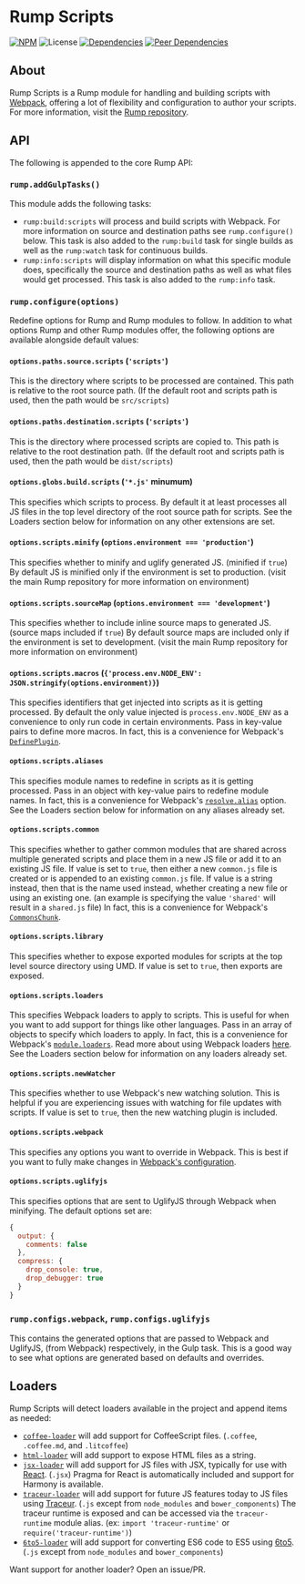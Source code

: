 # Rump Scripts
[![NPM](http://img.shields.io/npm/v/rump-scripts.svg?style=flat-square)](https://www.npmjs.org/package/rump-scripts)
![License](http://img.shields.io/npm/l/rump-scripts.svg?style=flat-square)
[![Dependencies](http://img.shields.io/david/rumps/rump-scripts.svg?style=flat-square)](https://david-dm.org/rumps/rump-scripts)
[![Peer Dependencies](http://img.shields.io/david/peer/rumps/rump-scripts.svg?style=flat-square)](https://david-dm.org/rumps/rump-scripts#info=peerDependencies)


## About
Rump Scripts is a Rump module for handling and building scripts with
[Webpack](https://webpack.github.io/), offering a lot of flexibility and
configuration to author your scripts. For more information, visit the
[Rump repository](https://github.com/rumps/rump).


## API
The following is appended to the core Rump API:

### `rump.addGulpTasks()`
This module adds the following tasks:
- `rump:build:scripts` will process and build scripts with Webpack. For more
  information on source and destination paths see `rump.configure()` below.
  This task is also added to the `rump:build` task for single builds as well as
  the `rump:watch` task for continuous builds.
- `rump:info:scripts` will display information on what this specific module
  does, specifically the source and destination paths as well as what files
  would get processed. This task is also added to the `rump:info` task.

### `rump.configure(options)`
Redefine options for Rump and Rump modules to follow. In addition to what
options Rump and other Rump modules offer, the following options are
available alongside default values:

#### `options.paths.source.scripts` (`'scripts'`)
This is the directory where scripts to be processed are contained. This path is
relative to the root source path. (If the default root and scripts path is
used, then the path would be `src/scripts`)

#### `options.paths.destination.scripts` (`'scripts'`)
This is the directory where processed scripts are copied to. This path is
relative to the root destination path. (If the default root and scripts path is
used, then the path would be `dist/scripts`)

#### `options.globs.build.scripts` (`'*.js'` minumum)
This specifies which scripts to process. By default it at least processes all
JS files in the top level directory of the root source path for scripts. See
the Loaders section below for information on any other extensions are set.

#### `options.scripts.minify` (`options.environment === 'production'`)
This specifies whether to minify and uglify generated JS. (minified if `true`)
By default JS is minified only if the environment is set to production. (visit
the main Rump repository for more information on environment)

#### `options.scripts.sourceMap` (`options.environment === 'development'`)
This specifies whether to include inline source maps to generated JS. (source
maps included if `true`) By default source maps are included only if the
environment is set to development. (visit the main Rump repository for more
information on environment)

#### `options.scripts.macros` (`{'process.env.NODE_ENV': JSON.stringify(options.environment)}`)
This specifies identifiers that get injected into scripts as it is getting
processed. By default the only value injected is `process.env.NODE_ENV` as a
convenience to only run code in certain environments. Pass in key-value pairs
to define more macros. In fact, this is a convenience for Webpack's
[`DefinePlugin`](https://webpack.github.io/docs/list-of-plugins.html#defineplugin).

#### `options.scripts.aliases`
This specifies module names to redefine in scripts as it is getting processed.
Pass in an object with key-value pairs to redefine module names. In fact, this
is a convenience for Webpack's
[`resolve.alias`](https://webpack.github.io/docs/configuration.html#resolve-alias)
option. See the Loaders section below for information on any aliases already
set.

#### `options.scripts.common`
This specifies whether to gather common modules that are shared across multiple
generated scripts and place them in a new JS file or add it to an existing JS
file. If value is set to `true`, then either a new `common.js` file is created
or is appended to an existing `common.js` file. If value is a string instead,
then that is the name used instead, whether creating a new file or using an
existing one. (an example is specifying the value `'shared'` will result in a
`shared.js` file) In fact, this is a convenience for Webpack's
[`CommonsChunk`](https://webpack.github.io/docs/list-of-plugins.html#commonschunkplugin).

#### `options.scripts.library`
This specifies whether to expose exported modules for scripts at the top level
source directory using UMD. If value is set to `true`, then exports are
exposed.

#### `options.scripts.loaders`
This specifies Webpack loaders to apply to scripts. This is useful for when you
want to add support for things like other languages. Pass in an array of
objects to specify which loaders to apply. In fact, this is a convenience for
Webpack's
[`module.loaders`](https://webpack.github.io/docs/configuration.html#module-loaders).
Read more about using Webpack loaders
[here](https://webpack.github.io/docs/using-loaders.html). See the Loaders
section below for information on any loaders already set.

#### `options.scripts.newWatcher`
This specifies whether to use Webpack's new watching solution. This is helpful
if you are experiencing issues with watching for file updates with scripts. If
value is set to `true`, then the new watching plugin is included.

#### `options.scripts.webpack`
This specifies any options you want to override in Webpack. This is best if you
want to fully make changes in
[Webpack's configuration](https://webpack.github.io/docs/configuration.html).

#### `options.scripts.uglifyjs`
This specifies options that are sent to UglifyJS through Webpack when
minifying. The default options set are:

```js
{
  output: {
    comments: false
  },
  compress: {
    drop_console: true,
    drop_debugger: true
  }
}
```

### `rump.configs.webpack`, `rump.configs.uglifyjs`
This contains the generated options that are passed to Webpack and UglifyJS,
(from Webpack) respectively, in the Gulp task. This is a good way to see what
options are generated based on defaults and overrides.


## Loaders
Rump Scripts will detect loaders available in the project and append items as
needed:

- [`coffee-loader`](https://github.com/webpack/coffee-loader) will add support
  for CoffeeScript files. (`.coffee`, `.coffee.md`, and `.litcoffee`)
- [`html-loader`](https://github.com/webpack/html-loader) will add support to
  expose HTML files as a string.
- [`jsx-loader`](https://github.com/petehunt/jsx-loader) will add support for
  JS files with JSX, typically for use with
  [React](http://facebook.github.io/react/docs/jsx-in-depth.html). (`.jsx`)
  Pragma for React is automatically included and support for Harmony is
  available.
- [`traceur-loader`](https://github.com/jupl/traceur-loader) will add support
  for future JS features today to JS files using
  [Traceur](https://github.com/google/traceur-compiler). (`.js` except from
  `node_modules` and `bower_components`) The traceur runtime is exposed and can
  be accessed via the `traceur-runtime` module alias. (ex:
  `import 'traceur-runtime'` or `require('traceur-runtime')`)
- [`6to5-loader`](https://github.com/Couto/6to5-loader) will add support for
  converting ES6 code to ES5 using [6to5](https://github.com/sebmck/6to5).
  (`.js` except from `node_modules` and `bower_components`)

Want support for another loader? Open an issue/PR.
